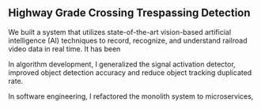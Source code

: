 ## Highway Grade Crossing Trespassing Detection

We built a system that utilizes state-of-the-art vision-based artificial intelligence (AI) techniques to record, recognize, and understand railroad video data in real time. It has been 

In algorithm development, I generalized the signal activation detector, improved object detection accuracy and reduce object tracking duplicated rate. 

In software engineering, I refactored the monolith system to microservices,  
